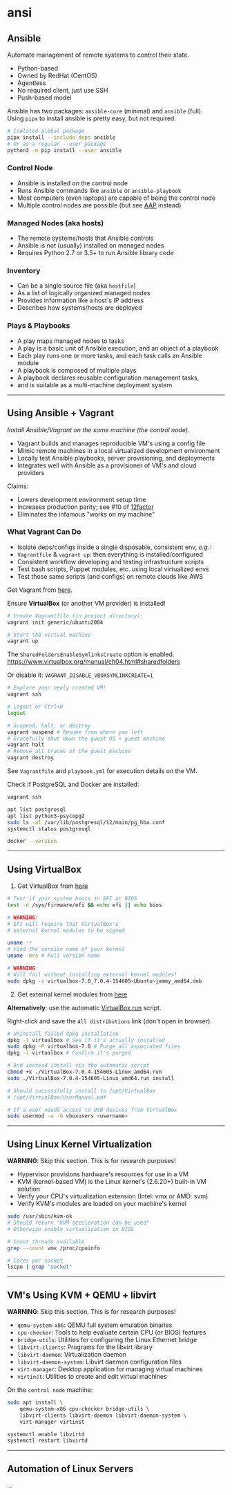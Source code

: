 # ansi

## Ansible

Automate management of remote systems to control their state.

- Python-based
- Owned by RedHat (CentOS)
- Agentless
- No required client, just use SSH
- Push-based model

Ansible has two packages: `ansible-core` (minimal) and `ansible` (full).  
Using `pipx` to install ansible is pretty easy, but not required.

```bash
# Isolated global package
pipx install --include-deps ansible
# Or as a regular --user package
python3 -m pip install --user ansible
```

### Control Node

- Ansible is installed on the control node
- Runs Ansible commands like `ansible` or `ansible-playbook`
- Most computers (even laptops) are capable of being the control node
- Multiple control nodes are possible (but see [AAP](https://www.redhat.com/en/resources/ansible-automation-platform-beginner-guide-ebook) instead)

### Managed Nodes (aka hosts)

- The remote systems/hosts that Ansible controls
- Ansible is not (usually) installed on managed nodes
- Requires Python 2.7 or 3.5+ to run Ansible library code

### Inventory

- Can be a single source file (aka `hostfile`)
- As a list of logically organized managed nodes
- Provides information like a host's IP address
- Describes how systems/hosts are deployed

### Plays & Playbooks

- A play maps managed nodes to tasks
- A play is a basic unit of Ansible execution, and an object of a playbook
- Each play runs one or more tasks, and each task calls an Ansible module
- A playbook is composed of multiple plays
- A playbook declares reusable configuration management tasks,
- and is suitable as a multi-machine deployment system

---

## Using Ansible + Vagrant

_Install Ansible/Vagrant on the same machine (the control node)._

- Vagrant builds and manages reproducible VM's using a config file
- Mimic remote machines in a local virtualized development environment
- Locally test Ansible playbooks, server provisioning, and deployments
- Integrates well with Ansible as a provisioner of VM's and cloud providers

Claims:

- Lowers development environment setup time
- Increases production parity; see #10 of [12factor](https://12factor.net/dev-prod-parity)
- Eliminates the infamous "works on my machine"

### What Vagrant Can Do

- Isolate deps/configs inside a single disposable, consistent env, _e.g._:
- `Vagrantfile` & `vagrant up`: then everything is installed/configured
- Consistent workflow developing and testing infrastructure scripts
- Test bash scripts, Puppet modules, etc. using local virtualized envs
- Test those same scripts (and configs) on remote clouds like AWS

Get Vagrant from [here](https://developer.hashicorp.com/vagrant/downloads).

Ensure **VirtualBox** (or another VM provider) is installed!

```bash
# Create Vagrantfile (in project directory):
vagrant init generic/ubuntu2004

# Start the virtual machine
vagrant up
```

The `SharedFoldersEnableSymlinksCreate` option is enabled.  
https://www.virtualbox.org/manual/ch04.html#sharedfolders

Or disable it: `VAGRANT_DISABLE_VBOXSYMLINKCREATE=1`

```bash
# Explore your newly created VM!
vagrant ssh

# Logout or Ctrl+D
logout

# Suspend, halt, or destroy
vagrant suspend # Resume from where you left
# Gracefully shut down the guest OS + guest machine
vagrant halt
# Remove all traces of the guest machine
vagrant destroy
```

See `Vagrantfile` and `playbook.yml` for execution details on the VM.

Check if PostgreSQL and Docker are installed:

```bash
vagrant ssh

apt list postgresql
apt list python3-psycopg2
sudo ls -al /var/lib/postgresql/12/main/pg_hba.conf
systemctl status postgresql

docker --version
```

---

## Using VirtualBox

1. Get VirtualBox from [here](https://www.virtualbox.org/wiki/Linux_Downloads)

```bash
# Test if your system boots in EFI or BIOS
test -d /sys/firmware/efi && echo efi || echo bios

# WARNING:
# EFI will require that VirtualBox's
# external kernel modules to be signed

uname -r
# Find the version name of your kernel
uname -mrs # Full version name

# WARNING:
# Will fail without installing external kernel modules!
sudo dpkg -i virtualbox-7.0_7.0.4-154605~Ubuntu~jammy_amd64.deb
```

2. Get external kernel modules from [here](https://www.virtualbox.org/manual/UserManual.html#externalkernelmodules)

**Alternatively**: use the automatic [VirtualBox.run](https://www.virtualbox.org/wiki/Linux_Downloads) script.

Right-click and save the `All distributions` link (don't open in browser).

```bash
# Uninstall failed dpkg installation
dpkg -l virtualbox # See if it's actually installed
sudo dpkg -P virtualbox-7.0 # Purge all associated files
dpkg -l virtualbox # Confirm it's purged

# And instead install via the automatic script
chmod +x ./VirtualBox-7.0.4-154605-Linux_amd64.run
sudo ./VirtualBox-7.0.4-154605-Linux_amd64.run install

# Should successfully install to /opt/VirtualBox
# /opt/VirtualBox/UserManual.pdf

# If a user needs access to USB devices from VirtualBox
sudo usermod -a -G vboxusers <username>
```

---

## Using Linux Kernel Virtualization

**WARNING**: Skip this section. This is for research purposes!

- Hypervisor provisions hardware's resources for use in a VM
- KVM (kernel-based VM) is the Linux kernel's (2.6.20+) built-in VM solution
- Verify your CPU's virtualization extension (Intel: vmx or AMD: svm)
- Verify KVM's modules are loaded on your machine's kernel

```bash
sudo /usr/sbin/kvm-ok
# Should return "KVM acceleration can be used"
# Otherwise enable virtualization in BIOS

# Count threads available
grep --count vmx /proc/cpuinfo

# Cores per socket
lscpu | grep "socket"
```

---

## VM's Using KVM + QEMU + libvirt

**WARNING**: Skip this section. This is for research purposes!

- `qemu-system-x86`: QEMU full system emulation binaries
- `cpu-checker`: Tools to help evaluate certain CPU (or BIOS) features
- `bridge-utils`: Utilities for configuring the Linux Ethernet bridge
- `libvirt-clients`: Programs for the libvirt library
- `libvirt-daemon`: Virtualization daemon
- `libvirt-daemon-system`: Libvirt daemon configuration files
- `virt-manager`: Desktop application for managing virtual machines
- `virtinst`: Utilities to create and edit virtual machines

On the `control node` machine:

```bash
sudo apt install \
    qemu-system-x86 cpu-checker bridge-utils \
    libvirt-clients libvirt-daemon libvirt-daemon-system \
    virt-manager virtinst
```

```bash
systemctl enable libvirtd
systemctl restart libvirtd
```

---

## Automation of Linux Servers

...
